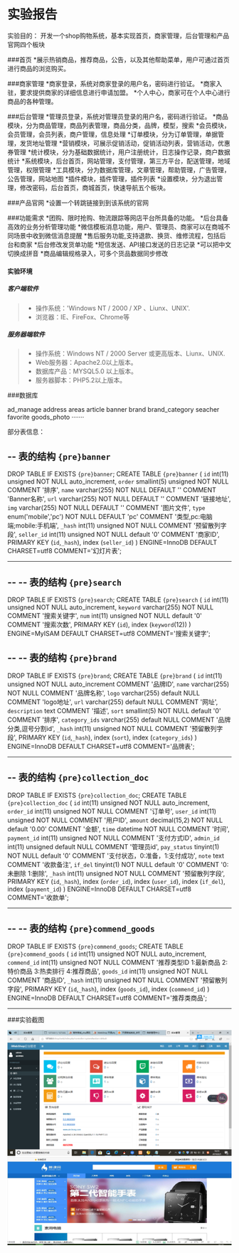 # 实验报告

实验目的：
开发一个shop购物系统，基本实现首页，商家管理，后台管理和产品官网四个板块

###首页
*展示热销商品，推荐商品，公告，以及其他帮助菜单，用户可通过首页进行商品的浏览购买。

###商家管理
*商家登录，系统对商家登录的用户名，密码进行验证。
*商家入驻，要求提供商家的详细信息进行申请加盟。
*个人中心，商家可在个人中心进行商品的各种管理。

###后台管理
*管理员登录，系统对管理员登录的用户名，密码进行验证。
*商品模块，分为商品管理，商品列表管理，商品分类，品牌，模型，搜索
*会员模块，会员管理，会员列表，商户管理，信息处理
*订单模块，分为订单管理，单据管理，发货地址管理
*营销模块，可展示促销活动，促销活动列表，营销活动，优惠券管理
*统计模块，分为基础数据统计，用户注册统计，日志操作记录，商户数据统计
*系统模块，后台首页，网站管理，支付管理，第三方平台，配送管理，地域管理，权限管理
*工具模块，分为数据库管理，文章管理，帮助管理，广告管理，公告管理，网站地图
*插件模块，插件管理，插件列表
*设置模块，分为退出管理，修改密码，后台首页，商城首页，快速导航五个板块。

###产品官网
*设置一个转跳链接到到该系统的官网

###功能需求
*团购、限时抢购、物流跟踪等网店平台所具备的功能。
*后台具备高效的业务分析管理功能
*微信模板消息功能，用户、管理员、商家可以在商城不同场景中收到微信消息提醒
*售后服务功能,支持退款、换货、维修流程，包括后台和商家
*后台修改发货单功能
*短信发送、API接口发送的日志记录
*可以把中文切换成拼音
*商品编辑规格录入，可多个货品数据同步修改

#### 实验环境
##### 客户端软件
> * 操作系统：'Windows NT / 2000 / XP 、Liunx、UNIX'.
> * 浏览器：IE、FireFox、Chrome等<br>
##### 服务器端软件<br>
> * 操作系统：Windows NT / 2000 Server 或更高版本、Liunx、UNIX.
> * Web服务器：Apache2.0以上版本。
> * 数据库产品：MYSQL5.0 以上版本。
> * 服务器脚本：PHP5.2以上版本。

###数据库

ad_manage
address
areas
article
banner
brand
brand_category
seacher
favorite
goods_photo
·······

部分表信息：

-- 表的结构 `{pre}banner`
--

DROP TABLE IF EXISTS `{pre}banner`;
CREATE TABLE `{pre}banner` (
  `id` int(11) unsigned NOT NULL auto_increment,
  `order` smallint(5) unsigned NOT NULL COMMENT '排序',
  `name` varchar(255) NOT NULL DEFAULT '' COMMENT 'Banner名称',
  `url` varchar(255) NOT NULL DEFAULT '' COMMENT '链接地址',
  `img` varchar(255) NOT NULL DEFAULT '' COMMENT '图片文件',
  `type` enum('mobile','pc') NOT NULL DEFAULT 'pc' COMMENT '类型,pc:电脑端;mobile:手机端',
  `_hash` int(11) unsigned NOT NULL COMMENT '预留散列字段',
  `seller_id` int(11) unsigned NOT NULL default '0' COMMENT '商家ID',
  PRIMARY KEY (`id`,`_hash`),
  index (`seller_id`)
) ENGINE=InnoDB DEFAULT CHARSET=utf8 COMMENT='幻灯片表';
-- --------------------------------------------------------

--
-- 表的结构 `{pre}search`
--
DROP TABLE IF EXISTS `{pre}search`;
CREATE TABLE `{pre}search` (
  `id` int(11) unsigned NOT NULL auto_increment,
  `keyword` varchar(255) NOT NULL COMMENT '搜索关键字',
  `num` int(11) unsigned NOT NULL default '0' COMMENT '搜索次数',
  PRIMARY KEY  (`id`),
  index (`keyword`(12))
) ENGINE=MyISAM DEFAULT CHARSET=utf8 COMMENT='搜索关键字';


--
-- 表的结构 `{pre}brand`
--

DROP TABLE IF EXISTS `{pre}brand`;
CREATE TABLE `{pre}brand` (
  `id` int(11) unsigned NOT NULL auto_increment COMMENT '品牌ID',
  `name` varchar(255) NOT NULL COMMENT '品牌名称',
  `logo` varchar(255) default NULL COMMENT 'logo地址',
  `url` varchar(255) default NULL COMMENT '网址',
  `description` text COMMENT '描述',
  `sort` smallint(5) NOT NULL default '0' COMMENT '排序',
  `category_ids` varchar(255) default NULL COMMENT '品牌分类,逗号分割id',
  `_hash` int(11) unsigned NOT NULL COMMENT '预留散列字段',
  PRIMARY KEY  (`id`,`_hash`),
  index (`sort`),
  index (`category_ids`)
) ENGINE=InnoDB  DEFAULT CHARSET=utf8 COMMENT='品牌表';

-- --------------------------------------------------------
-- 表的结构 `{pre}collection_doc`
--

DROP TABLE IF EXISTS `{pre}collection_doc`;
CREATE TABLE `{pre}collection_doc` (
  `id` int(11) unsigned NOT NULL auto_increment,
  `order_id` int(11) unsigned NOT NULL COMMENT '订单号',
  `user_id` int(11) unsigned NOT NULL COMMENT '用户ID',
  `amount` decimal(15,2) NOT NULL default '0.00' COMMENT '金额',
  `time` datetime NOT NULL COMMENT '时间',
  `payment_id` int(11) unsigned NOT NULL COMMENT '支付方式ID',
  `admin_id` int(11) unsigned default NULL COMMENT '管理员id',
  `pay_status` tinyint(1) NOT NULL default '0' COMMENT '支付状态，0:准备，1:支付成功',
  `note` text COMMENT '收款备注',
  `if_del` tinyint(1) NOT NULL default '0' COMMENT '0:未删除 1:删除',
  `_hash` int(11) unsigned NOT NULL COMMENT '预留散列字段',
  PRIMARY KEY  (`id`,`_hash`),
  index (`order_id`),
  index (`user_id`),
  index (`if_del`),
  index (`payment_id`)
) ENGINE=InnoDB  DEFAULT CHARSET=utf8 COMMENT='收款单';

-- --------------------------------------------------------

--
-- 表的结构 `{pre}commend_goods`
--

DROP TABLE IF EXISTS `{pre}commend_goods`;
CREATE TABLE `{pre}commend_goods` (
  `id` int(11) unsigned NOT NULL auto_increment,
  `commend_id` int(11) unsigned NOT NULL COMMENT '推荐类型ID 1:最新商品 2:特价商品 3:热卖排行 4:推荐商品',
  `goods_id` int(11) unsigned NOT NULL COMMENT '商品ID',
  `_hash` int(11) unsigned NOT NULL COMMENT '预留散列字段',
  PRIMARY KEY  (`id`,`_hash`),
  index (`goods_id`),
  index (`commend_id`)
) ENGINE=InnoDB  DEFAULT CHARSET=utf8 COMMENT='推荐类商品';

-- --------------------------------------------------------
###实验截图

![161403125](https://github.com/WWJone/WW/blob/master/picture/161403125.png)
![3](https://github.com/Lucy161403120/test/blob/master/picture/3.jpg)
